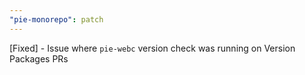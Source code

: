 ```yaml
---
"pie-monorepo": patch
---
```


[Fixed] - Issue where `pie-webc` version check was running on Version Packages PRs
